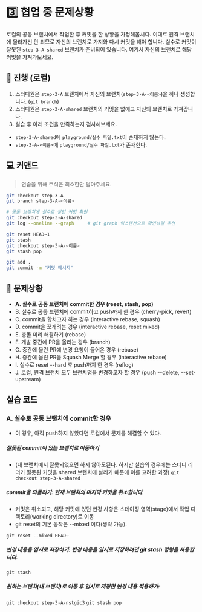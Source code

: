 # 3️⃣️ 협업 중 문제상황

로컬의 공동 브랜치에서 작업한 후 커밋을 한 상황을 가정해봅시다. 이대로 원격 브랜치에 올라가선 안 되므로 자신의 브랜치로 가져와 다시 커밋을 해야 합니다. 실수로 커밋이 잘못된 `step-3-A-shared` 브랜치가 준비되어 있습니다. 여기서 자신의 브랜치로 해당 커밋을 가져가보세요.

## 📜️ 진행 (로컬)

1. 스터디원은 `step-3-A` 브랜치에서 자신의 브랜치(`step-3-A-<이름>`)을 하나 생성합니다. (`git branch`)
2. 스터디원은 `step-3-A-shared` 브랜치의 커밋을 없애고 자신의 브랜치로 가져갑니다.
3. 실습 후 아래 조건을 만족하는지 검사해보세요.
  - `step-3-A-shared`에 `playground/실수 파일.txt`이 존재하지 않는다.
  - `step-3-A-<이름>`에 `playground/실수 파일.txt`가 존재한다.

## 💻 커맨드
> 연습을 위해 주석은 최소한만 달아주세요.
```bash
git checkout step-3-A
git branch step-3-A-<이름>

# 공동 브랜치에 실수로 쌓인 커밋 확인
git checkout step-3-A-shared
git log --oneline --graph     # git graph 익스텐션으로 확인하길 추천

git reset HEAD~1
git stash
git checkout step-3-A-<이름>
git stash pop

git add .
git commit -m "커밋 메시지"
```

## 🚨️ 문제상황

- **A. 실수로 공동 브랜치에 commit한 경우 (reset, stash, pop)**
- B. 실수로 공동 브랜치에 commit하고 push까지 한 경우 (cherry-pick, revert)
- C. commit을 합치고자 하는 경우 (interactive rebase, squash)
- D. commit을 쪼개려는 경우 (interactive rebase, reset mixed)
- E. 충돌 미리 해결하기 (rebase)
- F. 개발 중간에 PR을 올리는 경우 (branch)
- G. 중간에 올린 PR에 변경 요청이 들어온 경우 (rebase)
- H. 중간에 올린 PR을 Squash Merge 할 경우 (interactive rebase)
- I. 실수로 reset --hard 후 push까지 한 경우 (reflog)
- J. 로컬, 원격 브랜치 모두 브랜치명을 변경하고자 할 경우 (push --delete, --set-upstream)

## 실습 코드

### A. 실수로 공동 브랜치에 commit한 경우

- 이 경우, 아직 push하지 않았다면 로컬에서 문제를 해결할 수 있다.

##### 잘못된 commit이 있는 브랜치로 이동하기

- (내 브랜치에서 잘못되었으면 하지 않아도된다. 하지만 실습의 경우에는 스터디 리더가 잘못된 커밋을 shared 브랜치에 날리기 때문에 이를 고려한 과정)
  `git checkout step-3-A-shared`

##### commit을 되돌리기: 현재 브랜치의 마지막 커밋을 취소합니다.

- 커밋은 취소되고, 해당 커밋에 있던 변경 사항은 스테이징 영역(stage)에서 작업 디렉토리(working directory)로 이동
- git reset의 기본 동작은 --mixed 이다(생략 가능).

`git reset --mixed HEAD~`

##### 변경 내용을 임시로 저장하기: 변경 내용을 임시로 저장하려면 git stash 명령을 사용합니다.

`git stash`

##### 원하는 브랜치(내 브랜치)로 이동 후 임시로 저장한 변경 내용 적용하기:

`git checkout step-3-A-nstgic3`
`git stash pop`

